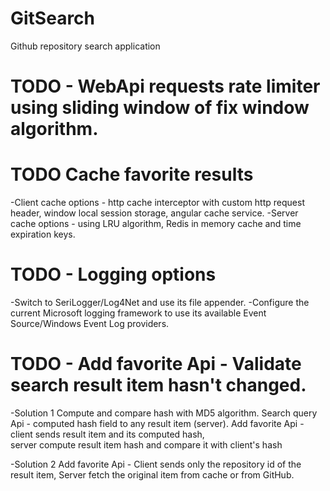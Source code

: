 # GitSearch
Github repository search application


# TODO - WebApi requests rate limiter using sliding window of fix window algorithm.

# TODO Cache favorite results 
 -Client cache options - http cache interceptor with custom http request header, window local session storage, angular cache service.
 -Server cache options - using LRU algorithm, Redis in memory cache and time expiration keys.

# TODO - Logging options
-Switch to SeriLogger/Log4Net and use its file appender.
-Configure the current Microsoft logging framework to use its available Event Source/Windows Event Log providers.


# TODO - Add favorite Api - Validate search result item hasn't changed.
-Solution 1
Compute and compare hash with MD5 algorithm.
Search query Api - computed hash field to any result item (server).
Add favorite Api - client sends result item and its computed hash, 			      
server compute result item hash and compare it with client's hash

-Solution 2
Add favorite Api - Client sends only the repository id of the result item,
Server fetch the original item from cache or from GitHub.
